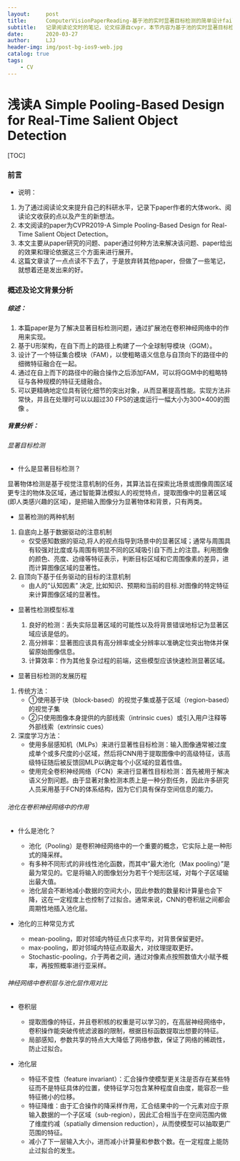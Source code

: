 ```yaml
---
layout:     post
title:      ComputerVisionPaperReading-基于池的实时显著目标检测的简单设计failed
subtitle:   记录阅读论文时的笔记，论文综源自cvpr，本节内容为基于池的实时显著目标检测的简单设计，只是简单地读了一下abstract，然后因为不感兴趣放弃了，但还是记录了一点东西。
date:       2020-03-27
author:     LJJ
header-img: img/post-bg-ios9-web.jpg
catalog: true
tags:
    - CV
---
```


# 浅读A Simple Pooling-Based Design for Real-Time Salient Object Detection

[TOC]

### 前言

- 说明：

1. 为了通过阅读论文来提升自己的科研水平，记录下paper作者的大体work、阅读论文收获的点以及产生的新想法。
2. 本文阅读的paper为CVPR2019-A Simple Pooling-Based Design for Real-Time Salient Object Detection。
3. 本文主要从paper研究的问题、paper通过何种方法来解决该问题、paper给出的效果和理论依据这三个方面来进行展开。
4. 这篇文章读了一点点读不下去了，于是放弃转其他paper，但做了一些笔记，就想着还是发出来的好。

### 概述及论文背景分析

##### 综述：

1. 本篇paper是为了解决显著目标检测问题，通过扩展池在卷积神经网络中的作用来实现。
2. 基于U形架构，在自下而上的路径上构建了一个全球制导模块（GGM）。
3. 设计了一个特征集合模块（FAM），以使粗略语义信息与自顶向下的路径中的细微特征融合在一起。
4. 通过在自上而下的路径中的融合操作之后添加FAM，可以将GGM中的粗略特征与各种规模的特征无缝融合。
5. 可以更精确地定位具有锐化细节的突出对象，从而显著提高性能。实现方法非常快，并且在处理时可以以超过30 FPS的速度运行一幅大小为300×400的图像 。

##### 背景分析：

###### 显著目标检测

-  什么是显著目标检测？

显著物体检测是基于视觉注意机制的任务，其算法旨在探索比场景或图像周围区域更专注的物体及区域，通过智能算法模拟人的视觉特点，提取图像中的显著区域(即人类感兴趣的区域)，是把输入图像分为显著物体和背景，只有两类。

- 显著检测的两种机制

1. 自底向上基于数据驱动的注意机制
   - 仅受感知数据的驱动,将人的视点指导到场景中的显著区域；通常与周围具有较强对比度或与周围有明显不同的区域吸引自下而上的注意。利用图像的颜色、亮度、边缘等特征表示，判断目标区域和它周围像素的差异，进而计算图像区域的显著性。
2. 自顶向下基于任务驱动的目标的注意机制
   - 由人的“认知因素” 决定, 比如知识、预期和当前的目标.对图像的特定特征来计算图像区域的显著性。

- 显著性检测模型标准
  1. 良好的检测：丢失实际显著区域的可能性以及将背景错误地标记为显著区域应该是低的。
  2. 高分辨率：显著图应该具有高分辨率或全分辨率以准确定位突出物体并保留原始图像信息。
  3. 计算效率：作为其他复杂过程的前端，这些模型应该快速检测显著区域。

- 显著目标检测的发展历程

1. 传统方法：
   - ①使用基于块（block-based）的视觉子集或基于区域（region-based）的视觉子集
   - ②只使用图像本身提供的内部线索（intrinsic cues）或引入用户注释等外部线索（extrinsic cues）
2. 深度学习方法：
   - 使用多层感知机（MLPs）来进行显著性目标检测：输入图像通常被过度成单个或多尺度的小区域，然后将CNN用于提取图像中的高级特征，该高级特征随后被反馈回MLP以确定每个小区域的显着性值。
   - 使用完全卷积神经网络（FCN）来进行显著性目标检测：首先被用于解决语义分割问题。由于显著对象检测本质上是一种分割任务，因此许多研究人员采用基于FCN的体系结构，因为它们具有保存空间信息的能力。

###### 池化在卷积神经网络中的作用

- 什么是池化？
  - 池化（Pooling）是卷积神经网络中的一个重要的概念，它实际上是一种形式的降采样。
  - 有多种不同形式的非线性池化函数，而其中“最大池化（Max pooling）”是最为常见的。它是将输入的图像划分为若干个矩形区域，对每个子区域输出最大值。
  - 池化层会不断地减小数据的空间大小，因此参数的数量和计算量也会下降，这在一定程度上也控制了过拟合。通常来说，CNN的卷积层之间都会周期性地插入池化层。

- 池化的三种常见方式
  - mean-pooling，即对邻域内特征点只求平均，对背景保留更好。
  - max-pooling，即对邻域内特征点取最大，对纹理提取更好。
  - Stochastic-pooling，介于两者之间，通过对像素点按照数值大小赋予概率，再按照概率进行亚采样。

###### 神经网络中卷积层与池化层作用对比

- 卷积层
  - 提取图像的特征，并且卷积核的权重是可以学习的，在高层神经网络中，卷积操作能突破传统滤波器的限制，根据目标函数提取出想要的特征。
  - 局部感知，参数共享的特点大大降低了网络参数，保证了网络的稀疏性，防止过拟合。

- 池化层
  - 特征不变性（feature invariant）：汇合操作使模型更关注是否存在某些特征而不是特征具体的位置，使特征学习包含某种程度自由度，能容忍一些特征微小的位移。
  - 特征降维：由于汇合操作的降采样作用，汇合结果中的一个元素对应于原输入数据的一个子区域（sub-region），因此汇合相当于在空间范围内做了维度约减（spatially dimension reduction），从而使模型可以抽取更广范围的特征。
  - 减小了下一层输入大小，进而减小计算量和参数个数。在一定程度上能防止过拟合的发生。


